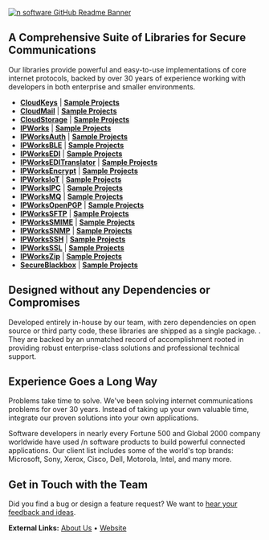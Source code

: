 [![n software GitHub Readme Banner]()](https://www.nsoftware.com/)

## A Comprehensive Suite of Libraries for Secure Communications

Our libraries provide powerful and easy-to-use implementations of core internet protocols, backed by over 30 years of experience working with developers in both enterprise and smaller environments.

+ [**CloudKeys**](https://www.nsoftware.com/cloudkeys) | [**Sample Projects**](https://github.com/jorgestest-corp/CloudKeys)
+ [**CloudMail**](https://www.nsoftware.com/cloudmail) | [**Sample Projects**](https://github.com/jorgestest-corp/CloudMail)
+ [**CloudStorage**](https://www.nsoftware.com/cloudstorage) | [**Sample Projects**](https://github.com/jorgestest-corp/CloudStorage)
+ [**IPWorks**](https://www.nsoftware.com/ipworks) | [**Sample Projects**](https://github.com/jorgestest-corp/IPWorks)
+ [**IPWorksAuth**](https://www.nsoftware.com/ipworksauth) | [**Sample Projects**](https://github.com/jorgestest-corp/IPWorksAuth)
+ [**IPWorksBLE**](https://www.nsoftware.com/ipworksble) | [**Sample Projects**](https://github.com/jorgestest-corp/IPWorksBLE)
+ [**IPWorksEDI**](https://www.nsoftware.com/ipworksedi) | [**Sample Projects**](https://github.com/jorgestest-corp/IPWorksEDI)
+ [**IPWorksEDITranslator**](https://www.nsoftware.com/ipworkseditranslator) | [**Sample Projects**](https://github.com/jorgestest-corp/IPWorksEDITranslator)
+ [**IPWorksEncrypt**](https://www.nsoftware.com/ipworksencrypt) | [**Sample Projects**](https://github.com/jorgestest-corp/IPWorksEncrypt)
+ [**IPWorksIoT**](https://www.nsoftware.com/ipworksiot) | [**Sample Projects**](https://github.com/jorgestest-corp/IPWorksIoT)
+ [**IPWorksIPC**](https://www.nsoftware.com/ipworksipc) | [**Sample Projects**](https://github.com/jorgestest-corp/IPWorksIPC)
+ [**IPWorksMQ**](https://www.nsoftware.com/ipworksmq) | [**Sample Projects**](https://github.com/jorgestest-corp/IPWorksMQ)
+ [**IPWorksOpenPGP**](https://www.nsoftware.com/ipworksopenpgp) | [**Sample Projects**](https://github.com/jorgestest-corp/IPWorksOpenPGP)
+ [**IPWorksSFTP**](https://www.nsoftware.com/ipworkssftp) | [**Sample Projects**](https://github.com/jorgestest-corp/IPWorksSFTP)
+ [**IPWorksSMIME**](https://www.nsoftware.com/ipworkssmime) | [**Sample Projects**](https://github.com/jorgestest-corp/IPWorksSMIME)
+ [**IPWorksSNMP**](https://www.nsoftware.com/ipworkssnmp) | [**Sample Projects**](https://github.com/jorgestest-corp/IPWorksSNMP)
+ [**IPWorksSSH**](https://www.nsoftware.com/ipworksssh) | [**Sample Projects**](https://github.com/jorgestest-corp/IPWorksSSH)
+ [**IPWorksSSL**](https://www.nsoftware.com/ipworksssl) | [**Sample Projects**](https://github.com/jorgestest-corp/IPWorksSSL)
+ [**IPWorksZip**](https://www.nsoftware.com/ipworkszip) | [**Sample Projects**](https://github.com/jorgestest-corp/IPWorksZip)
+ [**SecureBlackbox**](https://www.nsoftware.com/secureblackbox) | [**Sample Projects**](https://github.com/jorgestest-corp/SecureBlackbox)

## Designed without any Dependencies or Compromises

Developed entirely in-house by our team, with zero dependencies on open source or third party code, these libraries are shipped as a single package. . They are backed by an unmatched record of accomplishment rooted in providing robust enterprise-class solutions and professional technical support.

## Experience Goes a Long Way

Problems take time to solve. We've been solving internet communications problems for over 30 years. Instead of taking up your own valuable time, integrate our proven solutions into your own applications.

Software developers in nearly every Fortune 500 and Global 2000 company worldwide have used /n software products to build powerful connected applications. Our client list includes some of the world's top brands: Microsoft, Sony, Xerox, Cisco, Dell, Motorola, Intel, and many more.

## Get in Touch with the Team
Did you find a bug or design a feature request? We want to [hear your feedback and ideas](https://www.nsoftware.com/support/submit).

**External Links:** [About Us](https://www.nsoftware.com/about-us/) • [Website](https://www.nsoftware.com/)
